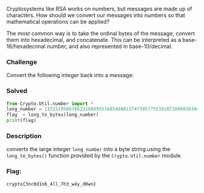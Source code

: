 
Cryptosystems like RSA works on numbers, but messages are made up of characters. How should we convert our messages into numbers so that mathematical operations can be applied?  
  
The most common way is to take the ordinal bytes of the message, convert them into hexadecimal, and concatenate. This can be interpreted as a base-16/hexadecimal number, and also represented in base-10/decimal.



### Challenge 

Convert the following integer back into a message:


### Solved

```python
from Crypto.Util.number import *
long_number = 11515195063862318899931685488813747395775516287289682636499965282714637259206269
flag  = long_to_bytes(long_number)
print(flag)

```


### Description

converts the large integer `long_number` into a byte string using the `long_to_bytes()` function provided by the `Crypto.Util.number` module.



### Flag:

```
crypto{3nc0d1n6_4ll_7h3_w4y_d0wn}
```